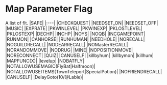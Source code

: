 # Map Parameter Flag #

A list of flt.
|SAFE|
|:---|
|CHECKQUEST|
|NEEDSET\_ON|
|NEEDSET\_OFF|
|MUSIC|
|EXPRATE|
|PKWINLEVEL|
|PKWINEXP|
|PKLOSTLEVEL|
|PKLOSTEXP|
|DECHP|
|INCHP|
|NOYS|
|NOQB|
|INCGAMEPOINT|
|RUNMON|
|CANHORSE|
|RUNHUMAN|
|NEEDHOLE|
|NORECALL|
|NOGUILDRECALL|
|NODEARRECALL|
|NOMasterRECALL|
|NORANDOMMOVE|
|NODRUG|
|MINE|
|NOPOSITIONMOVE|
|NORECONNECT|
|QUIZ|
|CANUSELF|
|killbyhum|
|killbymon|
|killhum|
|MAPFUNC(X)|
|levelup|
|NOBATFLY|
|NOTALLOWUSEMAGIC(FlyBat|Halfmoon)|
|NOTALLOWUSEITEMS(TownTeleport|SpecialPotion)|
|NOFRIENDRECALL|
|CANUSELF|
|DelayGoto(10/@Lable)|